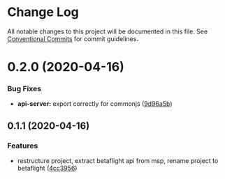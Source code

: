 # Change Log

All notable changes to this project will be documented in this file.
See [Conventional Commits](https://conventionalcommits.org) for commit guidelines.

# 0.2.0 (2020-04-16)


### Bug Fixes

* **api-server:** export correctly for commonjs ([9d96a5b](https://github.com/freshollie/fresh-configurator/tree/master/packages/api-server/commit/9d96a5b3e9a1349ae3cb343f72bfcb1cb4604404))



## 0.1.1 (2020-04-16)


### Features

* restructure project, extract betaflight api from msp, rename project to betaflight ([4cc3956](https://github.com/freshollie/fresh-configurator/tree/master/packages/api-server/commit/4cc39561a28af15d75eadc64bdc025dbd664f8e5))
